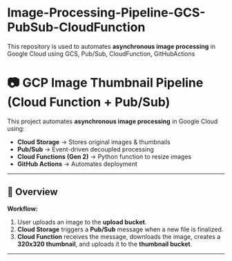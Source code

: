 # Image-Processing-Pipeline-GCS-PubSub-CloudFunction
This repository is used to automates **asynchronous image processing** in Google Cloud using GCS, Pub/Sub, CloudFunction, GitHubActions
# 📷 GCP Image Thumbnail Pipeline (Cloud Function + Pub/Sub)

This project automates **asynchronous image processing** in Google Cloud using:

- **Cloud Storage** → Stores original images & thumbnails
- **Pub/Sub** → Event-driven decoupled processing
- **Cloud Functions (Gen 2)** → Python function to resize images
- **GitHub Actions** → Automates deployment

---

## 🚀 Overview

**Workflow:**
1. User uploads an image to the **upload bucket**.
2. **Cloud Storage** triggers a **Pub/Sub** message when a new file is finalized.
3. **Cloud Function** receives the message, downloads the image, creates a **320x320 thumbnail**, and uploads it to the **thumbnail bucket**.

---



  
